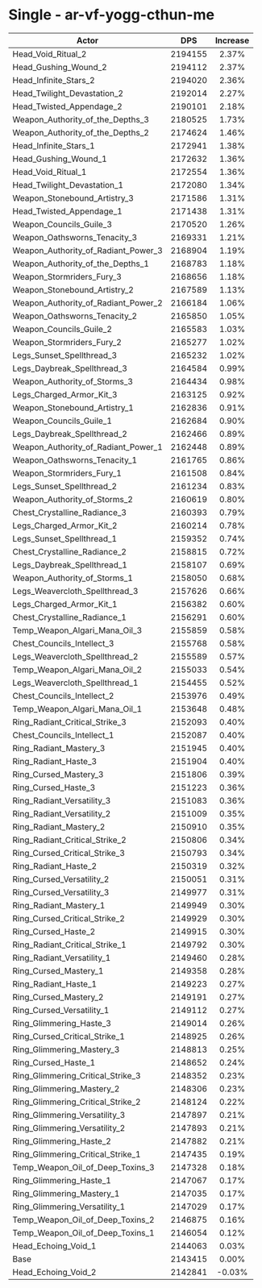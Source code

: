 # Single - ar-vf-yogg-cthun-me
| Actor | DPS | Increase |
|---|:---:|:---:|
|Head_Void_Ritual_2|2194155|2.37%|
|Head_Gushing_Wound_2|2194112|2.37%|
|Head_Infinite_Stars_2|2194020|2.36%|
|Head_Twilight_Devastation_2|2192014|2.27%|
|Head_Twisted_Appendage_2|2190101|2.18%|
|Weapon_Authority_of_the_Depths_3|2180525|1.73%|
|Weapon_Authority_of_the_Depths_2|2174624|1.46%|
|Head_Infinite_Stars_1|2172941|1.38%|
|Head_Gushing_Wound_1|2172632|1.36%|
|Head_Void_Ritual_1|2172554|1.36%|
|Head_Twilight_Devastation_1|2172080|1.34%|
|Weapon_Stonebound_Artistry_3|2171586|1.31%|
|Head_Twisted_Appendage_1|2171438|1.31%|
|Weapon_Councils_Guile_3|2170520|1.26%|
|Weapon_Oathsworns_Tenacity_3|2169331|1.21%|
|Weapon_Authority_of_Radiant_Power_3|2168904|1.19%|
|Weapon_Authority_of_the_Depths_1|2168783|1.18%|
|Weapon_Stormriders_Fury_3|2168656|1.18%|
|Weapon_Stonebound_Artistry_2|2167589|1.13%|
|Weapon_Authority_of_Radiant_Power_2|2166184|1.06%|
|Weapon_Oathsworns_Tenacity_2|2165850|1.05%|
|Weapon_Councils_Guile_2|2165583|1.03%|
|Weapon_Stormriders_Fury_2|2165277|1.02%|
|Legs_Sunset_Spellthread_3|2165232|1.02%|
|Legs_Daybreak_Spellthread_3|2164584|0.99%|
|Weapon_Authority_of_Storms_3|2164434|0.98%|
|Legs_Charged_Armor_Kit_3|2163125|0.92%|
|Weapon_Stonebound_Artistry_1|2162836|0.91%|
|Weapon_Councils_Guile_1|2162684|0.90%|
|Legs_Daybreak_Spellthread_2|2162466|0.89%|
|Weapon_Authority_of_Radiant_Power_1|2162448|0.89%|
|Weapon_Oathsworns_Tenacity_1|2161765|0.86%|
|Weapon_Stormriders_Fury_1|2161508|0.84%|
|Legs_Sunset_Spellthread_2|2161234|0.83%|
|Weapon_Authority_of_Storms_2|2160619|0.80%|
|Chest_Crystalline_Radiance_3|2160393|0.79%|
|Legs_Charged_Armor_Kit_2|2160214|0.78%|
|Legs_Sunset_Spellthread_1|2159352|0.74%|
|Chest_Crystalline_Radiance_2|2158815|0.72%|
|Legs_Daybreak_Spellthread_1|2158107|0.69%|
|Weapon_Authority_of_Storms_1|2158050|0.68%|
|Legs_Weavercloth_Spellthread_3|2157626|0.66%|
|Legs_Charged_Armor_Kit_1|2156382|0.60%|
|Chest_Crystalline_Radiance_1|2156291|0.60%|
|Temp_Weapon_Algari_Mana_Oil_3|2155859|0.58%|
|Chest_Councils_Intellect_3|2155768|0.58%|
|Legs_Weavercloth_Spellthread_2|2155589|0.57%|
|Temp_Weapon_Algari_Mana_Oil_2|2155033|0.54%|
|Legs_Weavercloth_Spellthread_1|2154455|0.52%|
|Chest_Councils_Intellect_2|2153976|0.49%|
|Temp_Weapon_Algari_Mana_Oil_1|2153648|0.48%|
|Ring_Radiant_Critical_Strike_3|2152093|0.40%|
|Chest_Councils_Intellect_1|2152087|0.40%|
|Ring_Radiant_Mastery_3|2151945|0.40%|
|Ring_Radiant_Haste_3|2151904|0.40%|
|Ring_Cursed_Mastery_3|2151806|0.39%|
|Ring_Cursed_Haste_3|2151223|0.36%|
|Ring_Radiant_Versatility_3|2151083|0.36%|
|Ring_Radiant_Versatility_2|2151009|0.35%|
|Ring_Radiant_Mastery_2|2150910|0.35%|
|Ring_Radiant_Critical_Strike_2|2150806|0.34%|
|Ring_Cursed_Critical_Strike_3|2150793|0.34%|
|Ring_Radiant_Haste_2|2150319|0.32%|
|Ring_Cursed_Versatility_2|2150051|0.31%|
|Ring_Cursed_Versatility_3|2149977|0.31%|
|Ring_Radiant_Mastery_1|2149949|0.30%|
|Ring_Cursed_Critical_Strike_2|2149929|0.30%|
|Ring_Cursed_Haste_2|2149915|0.30%|
|Ring_Radiant_Critical_Strike_1|2149792|0.30%|
|Ring_Radiant_Versatility_1|2149460|0.28%|
|Ring_Cursed_Mastery_1|2149358|0.28%|
|Ring_Radiant_Haste_1|2149223|0.27%|
|Ring_Cursed_Mastery_2|2149191|0.27%|
|Ring_Cursed_Versatility_1|2149112|0.27%|
|Ring_Glimmering_Haste_3|2149014|0.26%|
|Ring_Cursed_Critical_Strike_1|2148925|0.26%|
|Ring_Glimmering_Mastery_3|2148813|0.25%|
|Ring_Cursed_Haste_1|2148652|0.24%|
|Ring_Glimmering_Critical_Strike_3|2148352|0.23%|
|Ring_Glimmering_Mastery_2|2148306|0.23%|
|Ring_Glimmering_Critical_Strike_2|2148124|0.22%|
|Ring_Glimmering_Versatility_3|2147897|0.21%|
|Ring_Glimmering_Versatility_2|2147893|0.21%|
|Ring_Glimmering_Haste_2|2147882|0.21%|
|Ring_Glimmering_Critical_Strike_1|2147435|0.19%|
|Temp_Weapon_Oil_of_Deep_Toxins_3|2147328|0.18%|
|Ring_Glimmering_Haste_1|2147067|0.17%|
|Ring_Glimmering_Mastery_1|2147035|0.17%|
|Ring_Glimmering_Versatility_1|2147029|0.17%|
|Temp_Weapon_Oil_of_Deep_Toxins_2|2146875|0.16%|
|Temp_Weapon_Oil_of_Deep_Toxins_1|2146054|0.12%|
|Head_Echoing_Void_1|2144063|0.03%|
|Base|2143415|0.00%|
|Head_Echoing_Void_2|2142841|-0.03%|
